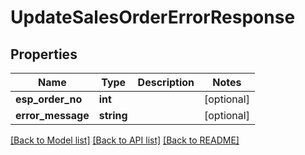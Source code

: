 # UpdateSalesOrderErrorResponse

## Properties
Name | Type | Description | Notes
------------ | ------------- | ------------- | -------------
**esp_order_no** | **int** |  | [optional] 
**error_message** | **string** |  | [optional] 

[[Back to Model list]](../README.md#documentation-for-models) [[Back to API list]](../README.md#documentation-for-api-endpoints) [[Back to README]](../README.md)


